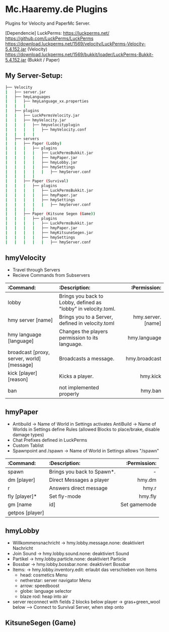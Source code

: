 # Mc.Haaremy.de Plugins
Plugins for Velocity and PaperMc Server.

[Dependencie]
LuckPerms:
https://luckperms.net/
https://github.com/LuckPerms/LuckPerms
https://download.luckperms.net/1569/velocity/LuckPerms-Velocity-5.4.152.jar (Velocity)
https://download.luckperms.net/1569/bukkit/loader/LuckPerms-Bukkit-5.4.152.jar (Bukkit / Paper)

## My Server-Setup:
```bash
├── Velocity
|   ├── server.jar
|   ├── hmyLanguages
|   |   ├── hmyLanguage_xx.properties
|   |   |   
|   ├── plugins
|   |   ├── LuckPermsVelocity.jar
|   |   ├── hmyVelocity.jar
|   |   |   ├── hmyvelocityplugin
|   |   |   |   ├── hmyVelocity.conf
|   |   |   |
|   ├── servers
|   |   ├── Paper (Lobby)
|   |   |   ├── plugins
|   |   |   |   ├── LuckPermsBukkit.jar
|   |   |   |   ├── hmyPaper.jar
|   |   |   |   ├── hmyLobby.jar
|   |   |   |   ├── hmySettings
|   |   |   |   |   ├── hmyServer.conf
|   |   |   |
|   |   ├── Paper (Survival)
|   |   |   ├── plugins
|   |   |   |   ├── LuckPermsBukkit.jar
|   |   |   |   ├── hmyPaper.jar
|   |   |   |   ├── hmySettings
|   |   |   |   |   ├── hmyServer.conf
|   |   |   |
|   |   ├── Paper (Kitsune Segen (Game))
|   |   |   ├── plugins
|   |   |   |   ├── LuckPermsBukkit.jar
|   |   |   |   ├── hmyPaper.jar
|   |   |   |   ├── hmyKitsuneSegen.jar
|   |   |   |   ├── hmySettings
|   |   |   |   |   ├── hmyServer.conf
```

## hmyVelocity

- Travel through Servers
- Recieve Commands from Subservers

| :Command: | :Description: | :Permission: |
|:---------|:-------------|------------:|
|lobby| Brings you back to Lobby, defined as "lobby" in velocity.toml.||
|hmy server [name]| Brings you to a Server, defined in velocity.toml|hmy.server.[name]|
|hmy language [language]|Changes the players permission to its language.|hmy.language|
|broadcast [proxy, server, world] [message]|Broadcasts a message.|hmy.broadcast|
|kick [player] [reason]| Kicks a player.|hmy.kick|
|ban| not implemented properly|hmy.ban|

## hmyPaper

- Antibuild
    -> Name of World in Settings activates AntiBuild
    -> Name of Worlds in Settings define Rules (allowed Blocks to place/brake, disable damage types)
- Chat Prefixes defined in LuckPerms
- Custom Tablist
- Spawnpoint and /spawn
    -> Name of World in Settings allows "/spawn"


| :Command: | :Description: | :Permission: |
|:---------|:-------------|------------:|
|spawn| Brings you back to Spawn*.|-|
|dm [player]|Direct Messages a player|hmy.dm|
|r|Answers direct message|hmy.r|
|fly [player]*|Set fly-mode|hmy.fly|
|gm [name|id]|Set gamemode|hmy.gm|
|getpos [player]


## hmyLobby

- Willkommensnachricht -> hmy.lobby.message.none: deaktiviert Nachricht
- Join Sound -> hmy.lobby.sound.none: deaktiviert Sound
- Partikel -> hmy.lobby.particle.none: deaktiviert Particle
- Bossbar -> hmy.lobby.bossbar.none: deaktiviert Bossbar
- Items: -> hmy.lobby.inventory.edit: erlaubt das verschieben von Items
    - head: cosmetics Menu
    - netherstar: server navigator Menu
    - arrow: speedboost
    - globe: language selector
    - blaze rod: heap into air
- server reconnect with fields 2 blocks below player -> gras+green_wool below --> Connect to Survival Server, when step onto

## KitsuneSegen (Game)
